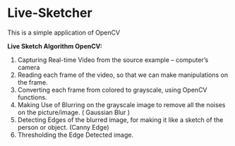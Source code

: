 # Live-Sketcher
This is a simple application of OpenCV

**Live Sketch Algorithm OpenCV:**

1. Capturing Real-time Video from the source example – computer’s camera
2. Reading each frame of the video, so that we can make manipulations on the frame.
3. Converting each frame from colored to grayscale, using OpenCV functions.
4. Making Use of Blurring on the grayscale image to remove all the noises on the picture/image. ( Gaussian Blur )
5. Detecting Edges of the blurred image, for making it like a sketch of the person or object. (Canny Edge)
6. Thresholding the Edge Detected image.
